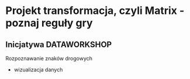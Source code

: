 # Projekt transformacja, czyli Matrix - poznaj reguły gry
## Inicjatywa DATAWORKSHOP
Rozpoznawanie znaków drogowych
- wizualizacja danych
